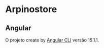 # Arpinostore

## Angular

O projeto create by [Angular CLI](https://github.com/angular/angular-cli) versão 15.1.1.
